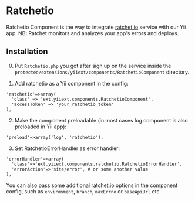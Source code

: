 Ratchetio
=======================

Ratchetio Component is the way to integrate [ratchet.io](http://ratchet.io/) service with our Yii app. NB: Ratchet monitors and analyzes your app's errors and deploys.

Installation
------------

0. Put `Ratchetio.php` you got after sign up on the service inside the `protected/extensions/yiiext/components/RatchetioComponent` directory.

1. Add ratchetio as a Yii component in the config:

  ~~~
  'ratchetio'=>array(
    'class' => 'ext.yiiext.components.RatchetioComponent',
    'accessToken' => 'your_ratchetio_token'
  ),
  ~~~

2. Make the component preloadable (in most cases log component is also preloaded in Yii app):

  `'preload'=>array('log', 'ratchetio'),`

3. Set RatchetioErrorHandler as error handler:

  ~~~
  'errorHandler'=>array(
    'class'=>'ext.yiiext.components.ratchetio.RatchetioErrorHandler',
    'errorAction'=>'site/error', # or some another value
  ),
  ~~~

You can also pass some additional ratchet.io options in the component config, such as `environment`, `branch`, `maxErrno` or `baseApiUrl` etc.
